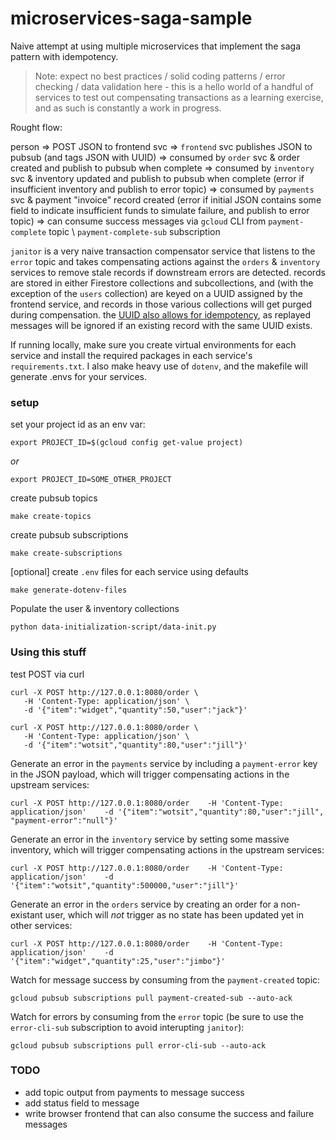 # microservices-saga-sample
Naive attempt at using multiple microservices that implement the saga pattern with idempotency.

> Note: expect no best practices / solid coding patterns / error checking / data validation here - this is a hello world of a handful of services to test out compensating transactions as a learning exercise, and as such is constantly a work in progress.

Rought flow:

person => POST JSON to frontend svc =>
`frontend` svc publishes JSON to pubsub (and tags JSON with UUID) =>
consumed by `order` svc & order created and publish to pubsub when complete =>
consumed by `inventory` svc & inventory updated and publish to pubsub when complete (error if insufficient inventory and publish to error topic) =>
consumed by `payments` svc & payment "invoice" record created (error if initial JSON contains some field to indicate insufficient funds to simulate failure, and publish to error topic) =>
can consume success messages via `gcloud` CLI from `payment-complete` topic \ `payment-complete-sub` subscription

`janitor` is a very naive transaction compensator service that listens to the `error` topic and takes compensating actions against the `orders` & `inventory` services to remove stale records if downstream errors are detected. records are stored in either Firestore collections and subcollections, and (with the exception of the `users` collection) are keyed on a UUID assigned by the frontend service, and records in those various collections will get purged during compensation. the [UUID also allows for idempotency](https://cloud.google.com/blog/products/serverless/cloud-functions-pro-tips-building-idempotent-functions), as replayed messages will be ignored if an existing record with the same UUID exists.

If running locally, make sure you create virtual environments for each service and install the required packages in each service's `requirements.txt`. I also make heavy use of `dotenv`, and the makefile will generate .envs for your services.

### setup

set your project id as an env var:

```
export PROJECT_ID=$(gcloud config get-value project)
```
*or*
```
export PROJECT_ID=SOME_OTHER_PROJECT
````

create pubsub topics
```
make create-topics
```

create pubsub subscriptions
```
make create-subscriptions
```

[optional] create `.env` files for each service using defaults
```
make generate-dotenv-files
```

Populate the user & inventory collections
```
python data-initialization-script/data-init.py
```

### Using this stuff

test POST via curl
```
curl -X POST http://127.0.0.1:8080/order \
   -H 'Content-Type: application/json' \
   -d '{"item":"widget","quantity":50,"user":"jack"}'
```
```
curl -X POST http://127.0.0.1:8080/order \
   -H 'Content-Type: application/json' \
   -d '{"item":"wotsit","quantity":80,"user":"jill"}'
```

Generate an error in the `payments` service by including a `payment-error` key in the JSON payload, which will trigger compensating actions in the upstream services:
```
curl -X POST http://127.0.0.1:8080/order    -H 'Content-Type: application/json'    -d '{"item":"wotsit","quantity":80,"user":"jill", "payment-error":"null"}'
```

Generate an error in the `inventory` service by setting some massive inventory, which will trigger compensating actions in the upstream services:
```
curl -X POST http://127.0.0.1:8080/order    -H 'Content-Type: application/json'    -d '{"item":"wotsit","quantity":500000,"user":"jill"}'
```

Generate an error in the `orders` service by creating an order for a non-existant user, which will *not* trigger as no state has been updated yet in other services:
```
curl -X POST http://127.0.0.1:8080/order    -H 'Content-Type: application/json'    -d '{"item":"widget","quantity":25,"user":"jimbo"}'
```

Watch for message success by consuming from the `payment-created` topic:
```
gcloud pubsub subscriptions pull payment-created-sub --auto-ack
```

Watch for errors by consuming from the `error` topic (be sure to use the `error-cli-sub` subscription to avoid interupting `janitor`):
```
gcloud pubsub subscriptions pull error-cli-sub --auto-ack
```

### TODO

- add topic output from payments to message success
- add status field to message
- write browser frontend that can also consume the success and failure messages